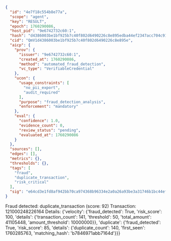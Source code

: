 ```json
{
  "id": "4e7f18c554b8e77a",
  "scope": "agent",
  "key": "RESULT",
  "epoch": 1760290086,
  "host_pid": "9e6742732c60:1",
  "hash": "d4386003be1bf925b7c40f802d6490226c8e895edba44ef2347acc704c91fafe",
  "cid": "QmV1d4386003be1bf925b7c40f802d6490226c8e895e",
  "aicp": {
    "prov": {
      "issuer": "9e6742732c60:1",
      "created_at": 1760290086,
      "method": "automated_fraud_detection",
      "vc_type": "VerifiableCredential"
    },
    "ucon": {
      "usage_constraints": [
        "no_pii_export",
        "audit_required"
      ],
      "purpose": "fraud_detection_analysis",
      "enforcement": "mandatory"
    },
    "eval": {
      "confidence": 1.0,
      "evidence_count": 0,
      "review_status": "pending",
      "evaluated_at": 1760290086
    }
  },
  "sources": [],
  "edges": [],
  "metrics": {},
  "thresholds": {},
  "tags": [
    "fraud",
    "duplicate_transaction",
    "risk_critical"
  ],
  "sig": "e64cd3e1fd8af942bb70ca974368b96334e2a0a26a93be3a31746b1bc44efd91"
}
```

Fraud detected: duplicate_transaction (score: 92)
Transaction: 121000248226164
Details: {'velocity': {'fraud_detected': True, 'risk_score': 100, 'details': {'transaction_count': 141, 'threshold': 50, 'total_amount': 41105448, 'amount_threshold': 10000000}}, 'duplicate': {'fraud_detected': True, 'risk_score': 85, 'details': {'duplicate_count': 140, 'first_seen': 1760285763, 'matching_hash': 'b7846971abb7164d'}}}